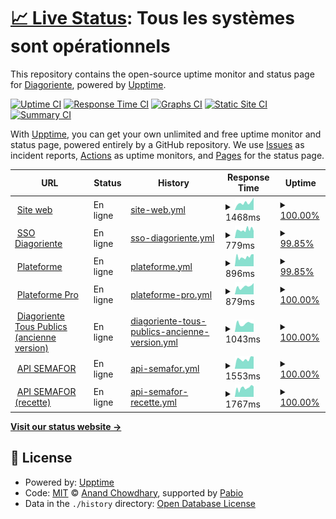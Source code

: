 # [📈 Live Status](https://diagoriente.github.io/upptime): <!--live status--> **Tous les systèmes sont opérationnels**

This repository contains the open-source uptime monitor and status page for [Diagoriente](https://diagoriente.beta.gouv.fr), powered by [Upptime](https://github.com/upptime/upptime).

[![Uptime CI](https://github.com/diagoriente/upptime/workflows/Uptime%20CI/badge.svg)](https://github.com/diagoriente/upptime/actions?query=workflow%3A%22Uptime+CI%22)
[![Response Time CI](https://github.com/diagoriente/upptime/workflows/Response%20Time%20CI/badge.svg)](https://github.com/diagoriente/upptime/actions?query=workflow%3A%22Response+Time+CI%22)
[![Graphs CI](https://github.com/diagoriente/upptime/workflows/Graphs%20CI/badge.svg)](https://github.com/diagoriente/upptime/actions?query=workflow%3A%22Graphs+CI%22)
[![Static Site CI](https://github.com/diagoriente/upptime/workflows/Static%20Site%20CI/badge.svg)](https://github.com/diagoriente/upptime/actions?query=workflow%3A%22Static+Site+CI%22)
[![Summary CI](https://github.com/diagoriente/upptime/workflows/Summary%20CI/badge.svg)](https://github.com/diagoriente/upptime/actions?query=workflow%3A%22Summary+CI%22)

With [Upptime](https://upptime.js.org), you can get your own unlimited and free uptime monitor and status page, powered entirely by a GitHub repository. We use [Issues](https://github.com/diagoriente/upptime/issues) as incident reports, [Actions](https://github.com/diagoriente/upptime/actions) as uptime monitors, and [Pages](https://diagoriente.github.io/upptime) for the status page.

<!--start: status pages-->
<!-- This summary is generated by Upptime (https://github.com/upptime/upptime) -->
<!-- Do not edit this manually, your changes will be overwritten -->
<!-- prettier-ignore -->
| URL | Status | History | Response Time | Uptime |
| --- | ------ | ------- | ------------- | ------ |
| <img alt="" src="https://icons.duckduckgo.com/ip3/diagoriente.beta.gouv.fr.ico" height="13"> [Site web](https://diagoriente.beta.gouv.fr) | En ligne | [site-web.yml](https://github.com/Diagoriente/upptime/commits/HEAD/history/site-web.yml) | <details><summary><img alt="Response time graph" src="./graphs/site-web/response-time-week.png" height="20"> 1468ms</summary><br><a href="https://diagoriente.github.io/upptime/history/site-web"><img alt="Response time 1425" src="https://img.shields.io/endpoint?url=https%3A%2F%2Fraw.githubusercontent.com%2FDiagoriente%2Fupptime%2FHEAD%2Fapi%2Fsite-web%2Fresponse-time.json"></a><br><a href="https://diagoriente.github.io/upptime/history/site-web"><img alt="24-hour response time 2451" src="https://img.shields.io/endpoint?url=https%3A%2F%2Fraw.githubusercontent.com%2FDiagoriente%2Fupptime%2FHEAD%2Fapi%2Fsite-web%2Fresponse-time-day.json"></a><br><a href="https://diagoriente.github.io/upptime/history/site-web"><img alt="7-day response time 1468" src="https://img.shields.io/endpoint?url=https%3A%2F%2Fraw.githubusercontent.com%2FDiagoriente%2Fupptime%2FHEAD%2Fapi%2Fsite-web%2Fresponse-time-week.json"></a><br><a href="https://diagoriente.github.io/upptime/history/site-web"><img alt="30-day response time 1374" src="https://img.shields.io/endpoint?url=https%3A%2F%2Fraw.githubusercontent.com%2FDiagoriente%2Fupptime%2FHEAD%2Fapi%2Fsite-web%2Fresponse-time-month.json"></a><br><a href="https://diagoriente.github.io/upptime/history/site-web"><img alt="1-year response time 1425" src="https://img.shields.io/endpoint?url=https%3A%2F%2Fraw.githubusercontent.com%2FDiagoriente%2Fupptime%2FHEAD%2Fapi%2Fsite-web%2Fresponse-time-year.json"></a></details> | <details><summary><a href="https://diagoriente.github.io/upptime/history/site-web">100.00%</a></summary><a href="https://diagoriente.github.io/upptime/history/site-web"><img alt="All-time uptime 100.00%" src="https://img.shields.io/endpoint?url=https%3A%2F%2Fraw.githubusercontent.com%2FDiagoriente%2Fupptime%2FHEAD%2Fapi%2Fsite-web%2Fuptime.json"></a><br><a href="https://diagoriente.github.io/upptime/history/site-web"><img alt="24-hour uptime 100.00%" src="https://img.shields.io/endpoint?url=https%3A%2F%2Fraw.githubusercontent.com%2FDiagoriente%2Fupptime%2FHEAD%2Fapi%2Fsite-web%2Fuptime-day.json"></a><br><a href="https://diagoriente.github.io/upptime/history/site-web"><img alt="7-day uptime 100.00%" src="https://img.shields.io/endpoint?url=https%3A%2F%2Fraw.githubusercontent.com%2FDiagoriente%2Fupptime%2FHEAD%2Fapi%2Fsite-web%2Fuptime-week.json"></a><br><a href="https://diagoriente.github.io/upptime/history/site-web"><img alt="30-day uptime 100.00%" src="https://img.shields.io/endpoint?url=https%3A%2F%2Fraw.githubusercontent.com%2FDiagoriente%2Fupptime%2FHEAD%2Fapi%2Fsite-web%2Fuptime-month.json"></a><br><a href="https://diagoriente.github.io/upptime/history/site-web"><img alt="1-year uptime 100.00%" src="https://img.shields.io/endpoint?url=https%3A%2F%2Fraw.githubusercontent.com%2FDiagoriente%2Fupptime%2FHEAD%2Fapi%2Fsite-web%2Fuptime-year.json"></a></details>
| <img alt="" src="https://icons.duckduckgo.com/ip3/authentification.diagoriente.beta.gouv.fr.ico" height="13"> [SSO Diagoriente](https://authentification.diagoriente.beta.gouv.fr) | En ligne | [sso-diagoriente.yml](https://github.com/Diagoriente/upptime/commits/HEAD/history/sso-diagoriente.yml) | <details><summary><img alt="Response time graph" src="./graphs/sso-diagoriente/response-time-week.png" height="20"> 779ms</summary><br><a href="https://diagoriente.github.io/upptime/history/sso-diagoriente"><img alt="Response time 788" src="https://img.shields.io/endpoint?url=https%3A%2F%2Fraw.githubusercontent.com%2FDiagoriente%2Fupptime%2FHEAD%2Fapi%2Fsso-diagoriente%2Fresponse-time.json"></a><br><a href="https://diagoriente.github.io/upptime/history/sso-diagoriente"><img alt="24-hour response time 671" src="https://img.shields.io/endpoint?url=https%3A%2F%2Fraw.githubusercontent.com%2FDiagoriente%2Fupptime%2FHEAD%2Fapi%2Fsso-diagoriente%2Fresponse-time-day.json"></a><br><a href="https://diagoriente.github.io/upptime/history/sso-diagoriente"><img alt="7-day response time 779" src="https://img.shields.io/endpoint?url=https%3A%2F%2Fraw.githubusercontent.com%2FDiagoriente%2Fupptime%2FHEAD%2Fapi%2Fsso-diagoriente%2Fresponse-time-week.json"></a><br><a href="https://diagoriente.github.io/upptime/history/sso-diagoriente"><img alt="30-day response time 738" src="https://img.shields.io/endpoint?url=https%3A%2F%2Fraw.githubusercontent.com%2FDiagoriente%2Fupptime%2FHEAD%2Fapi%2Fsso-diagoriente%2Fresponse-time-month.json"></a><br><a href="https://diagoriente.github.io/upptime/history/sso-diagoriente"><img alt="1-year response time 788" src="https://img.shields.io/endpoint?url=https%3A%2F%2Fraw.githubusercontent.com%2FDiagoriente%2Fupptime%2FHEAD%2Fapi%2Fsso-diagoriente%2Fresponse-time-year.json"></a></details> | <details><summary><a href="https://diagoriente.github.io/upptime/history/sso-diagoriente">99.85%</a></summary><a href="https://diagoriente.github.io/upptime/history/sso-diagoriente"><img alt="All-time uptime 99.99%" src="https://img.shields.io/endpoint?url=https%3A%2F%2Fraw.githubusercontent.com%2FDiagoriente%2Fupptime%2FHEAD%2Fapi%2Fsso-diagoriente%2Fuptime.json"></a><br><a href="https://diagoriente.github.io/upptime/history/sso-diagoriente"><img alt="24-hour uptime 100.00%" src="https://img.shields.io/endpoint?url=https%3A%2F%2Fraw.githubusercontent.com%2FDiagoriente%2Fupptime%2FHEAD%2Fapi%2Fsso-diagoriente%2Fuptime-day.json"></a><br><a href="https://diagoriente.github.io/upptime/history/sso-diagoriente"><img alt="7-day uptime 99.85%" src="https://img.shields.io/endpoint?url=https%3A%2F%2Fraw.githubusercontent.com%2FDiagoriente%2Fupptime%2FHEAD%2Fapi%2Fsso-diagoriente%2Fuptime-week.json"></a><br><a href="https://diagoriente.github.io/upptime/history/sso-diagoriente"><img alt="30-day uptime 99.96%" src="https://img.shields.io/endpoint?url=https%3A%2F%2Fraw.githubusercontent.com%2FDiagoriente%2Fupptime%2FHEAD%2Fapi%2Fsso-diagoriente%2Fuptime-month.json"></a><br><a href="https://diagoriente.github.io/upptime/history/sso-diagoriente"><img alt="1-year uptime 99.99%" src="https://img.shields.io/endpoint?url=https%3A%2F%2Fraw.githubusercontent.com%2FDiagoriente%2Fupptime%2FHEAD%2Fapi%2Fsso-diagoriente%2Fuptime-year.json"></a></details>
| <img alt="" src="https://icons.duckduckgo.com/ip3/plateforme.diagoriente.beta.gouv.fr.ico" height="13"> [Plateforme](https://plateforme.diagoriente.beta.gouv.fr) | En ligne | [plateforme.yml](https://github.com/Diagoriente/upptime/commits/HEAD/history/plateforme.yml) | <details><summary><img alt="Response time graph" src="./graphs/plateforme/response-time-week.png" height="20"> 896ms</summary><br><a href="https://diagoriente.github.io/upptime/history/plateforme"><img alt="Response time 888" src="https://img.shields.io/endpoint?url=https%3A%2F%2Fraw.githubusercontent.com%2FDiagoriente%2Fupptime%2FHEAD%2Fapi%2Fplateforme%2Fresponse-time.json"></a><br><a href="https://diagoriente.github.io/upptime/history/plateforme"><img alt="24-hour response time 1141" src="https://img.shields.io/endpoint?url=https%3A%2F%2Fraw.githubusercontent.com%2FDiagoriente%2Fupptime%2FHEAD%2Fapi%2Fplateforme%2Fresponse-time-day.json"></a><br><a href="https://diagoriente.github.io/upptime/history/plateforme"><img alt="7-day response time 896" src="https://img.shields.io/endpoint?url=https%3A%2F%2Fraw.githubusercontent.com%2FDiagoriente%2Fupptime%2FHEAD%2Fapi%2Fplateforme%2Fresponse-time-week.json"></a><br><a href="https://diagoriente.github.io/upptime/history/plateforme"><img alt="30-day response time 882" src="https://img.shields.io/endpoint?url=https%3A%2F%2Fraw.githubusercontent.com%2FDiagoriente%2Fupptime%2FHEAD%2Fapi%2Fplateforme%2Fresponse-time-month.json"></a><br><a href="https://diagoriente.github.io/upptime/history/plateforme"><img alt="1-year response time 888" src="https://img.shields.io/endpoint?url=https%3A%2F%2Fraw.githubusercontent.com%2FDiagoriente%2Fupptime%2FHEAD%2Fapi%2Fplateforme%2Fresponse-time-year.json"></a></details> | <details><summary><a href="https://diagoriente.github.io/upptime/history/plateforme">99.85%</a></summary><a href="https://diagoriente.github.io/upptime/history/plateforme"><img alt="All-time uptime 99.99%" src="https://img.shields.io/endpoint?url=https%3A%2F%2Fraw.githubusercontent.com%2FDiagoriente%2Fupptime%2FHEAD%2Fapi%2Fplateforme%2Fuptime.json"></a><br><a href="https://diagoriente.github.io/upptime/history/plateforme"><img alt="24-hour uptime 100.00%" src="https://img.shields.io/endpoint?url=https%3A%2F%2Fraw.githubusercontent.com%2FDiagoriente%2Fupptime%2FHEAD%2Fapi%2Fplateforme%2Fuptime-day.json"></a><br><a href="https://diagoriente.github.io/upptime/history/plateforme"><img alt="7-day uptime 99.85%" src="https://img.shields.io/endpoint?url=https%3A%2F%2Fraw.githubusercontent.com%2FDiagoriente%2Fupptime%2FHEAD%2Fapi%2Fplateforme%2Fuptime-week.json"></a><br><a href="https://diagoriente.github.io/upptime/history/plateforme"><img alt="30-day uptime 99.96%" src="https://img.shields.io/endpoint?url=https%3A%2F%2Fraw.githubusercontent.com%2FDiagoriente%2Fupptime%2FHEAD%2Fapi%2Fplateforme%2Fuptime-month.json"></a><br><a href="https://diagoriente.github.io/upptime/history/plateforme"><img alt="1-year uptime 99.99%" src="https://img.shields.io/endpoint?url=https%3A%2F%2Fraw.githubusercontent.com%2FDiagoriente%2Fupptime%2FHEAD%2Fapi%2Fplateforme%2Fuptime-year.json"></a></details>
| <img alt="" src="https://icons.duckduckgo.com/ip3/plateforme-pro.diagoriente.beta.gouv.fr.ico" height="13"> [Plateforme Pro](https://plateforme-pro.diagoriente.beta.gouv.fr) | En ligne | [plateforme-pro.yml](https://github.com/Diagoriente/upptime/commits/HEAD/history/plateforme-pro.yml) | <details><summary><img alt="Response time graph" src="./graphs/plateforme-pro/response-time-week.png" height="20"> 879ms</summary><br><a href="https://diagoriente.github.io/upptime/history/plateforme-pro"><img alt="Response time 886" src="https://img.shields.io/endpoint?url=https%3A%2F%2Fraw.githubusercontent.com%2FDiagoriente%2Fupptime%2FHEAD%2Fapi%2Fplateforme-pro%2Fresponse-time.json"></a><br><a href="https://diagoriente.github.io/upptime/history/plateforme-pro"><img alt="24-hour response time 1242" src="https://img.shields.io/endpoint?url=https%3A%2F%2Fraw.githubusercontent.com%2FDiagoriente%2Fupptime%2FHEAD%2Fapi%2Fplateforme-pro%2Fresponse-time-day.json"></a><br><a href="https://diagoriente.github.io/upptime/history/plateforme-pro"><img alt="7-day response time 879" src="https://img.shields.io/endpoint?url=https%3A%2F%2Fraw.githubusercontent.com%2FDiagoriente%2Fupptime%2FHEAD%2Fapi%2Fplateforme-pro%2Fresponse-time-week.json"></a><br><a href="https://diagoriente.github.io/upptime/history/plateforme-pro"><img alt="30-day response time 842" src="https://img.shields.io/endpoint?url=https%3A%2F%2Fraw.githubusercontent.com%2FDiagoriente%2Fupptime%2FHEAD%2Fapi%2Fplateforme-pro%2Fresponse-time-month.json"></a><br><a href="https://diagoriente.github.io/upptime/history/plateforme-pro"><img alt="1-year response time 886" src="https://img.shields.io/endpoint?url=https%3A%2F%2Fraw.githubusercontent.com%2FDiagoriente%2Fupptime%2FHEAD%2Fapi%2Fplateforme-pro%2Fresponse-time-year.json"></a></details> | <details><summary><a href="https://diagoriente.github.io/upptime/history/plateforme-pro">100.00%</a></summary><a href="https://diagoriente.github.io/upptime/history/plateforme-pro"><img alt="All-time uptime 99.99%" src="https://img.shields.io/endpoint?url=https%3A%2F%2Fraw.githubusercontent.com%2FDiagoriente%2Fupptime%2FHEAD%2Fapi%2Fplateforme-pro%2Fuptime.json"></a><br><a href="https://diagoriente.github.io/upptime/history/plateforme-pro"><img alt="24-hour uptime 100.00%" src="https://img.shields.io/endpoint?url=https%3A%2F%2Fraw.githubusercontent.com%2FDiagoriente%2Fupptime%2FHEAD%2Fapi%2Fplateforme-pro%2Fuptime-day.json"></a><br><a href="https://diagoriente.github.io/upptime/history/plateforme-pro"><img alt="7-day uptime 100.00%" src="https://img.shields.io/endpoint?url=https%3A%2F%2Fraw.githubusercontent.com%2FDiagoriente%2Fupptime%2FHEAD%2Fapi%2Fplateforme-pro%2Fuptime-week.json"></a><br><a href="https://diagoriente.github.io/upptime/history/plateforme-pro"><img alt="30-day uptime 100.00%" src="https://img.shields.io/endpoint?url=https%3A%2F%2Fraw.githubusercontent.com%2FDiagoriente%2Fupptime%2FHEAD%2Fapi%2Fplateforme-pro%2Fuptime-month.json"></a><br><a href="https://diagoriente.github.io/upptime/history/plateforme-pro"><img alt="1-year uptime 99.99%" src="https://img.shields.io/endpoint?url=https%3A%2F%2Fraw.githubusercontent.com%2FDiagoriente%2Fupptime%2FHEAD%2Fapi%2Fplateforme-pro%2Fuptime-year.json"></a></details>
| <img alt="" src="https://icons.duckduckgo.com/ip3/web-app.diagoriente.beta.gouv.fr.ico" height="13"> [Diagoriente Tous Publics (ancienne version)](https://web-app.diagoriente.beta.gouv.fr) | En ligne | [diagoriente-tous-publics-ancienne-version.yml](https://github.com/Diagoriente/upptime/commits/HEAD/history/diagoriente-tous-publics-ancienne-version.yml) | <details><summary><img alt="Response time graph" src="./graphs/diagoriente-tous-publics-ancienne-version/response-time-week.png" height="20"> 1043ms</summary><br><a href="https://diagoriente.github.io/upptime/history/diagoriente-tous-publics-ancienne-version"><img alt="Response time 971" src="https://img.shields.io/endpoint?url=https%3A%2F%2Fraw.githubusercontent.com%2FDiagoriente%2Fupptime%2FHEAD%2Fapi%2Fdiagoriente-tous-publics-ancienne-version%2Fresponse-time.json"></a><br><a href="https://diagoriente.github.io/upptime/history/diagoriente-tous-publics-ancienne-version"><img alt="24-hour response time 1021" src="https://img.shields.io/endpoint?url=https%3A%2F%2Fraw.githubusercontent.com%2FDiagoriente%2Fupptime%2FHEAD%2Fapi%2Fdiagoriente-tous-publics-ancienne-version%2Fresponse-time-day.json"></a><br><a href="https://diagoriente.github.io/upptime/history/diagoriente-tous-publics-ancienne-version"><img alt="7-day response time 1043" src="https://img.shields.io/endpoint?url=https%3A%2F%2Fraw.githubusercontent.com%2FDiagoriente%2Fupptime%2FHEAD%2Fapi%2Fdiagoriente-tous-publics-ancienne-version%2Fresponse-time-week.json"></a><br><a href="https://diagoriente.github.io/upptime/history/diagoriente-tous-publics-ancienne-version"><img alt="30-day response time 1050" src="https://img.shields.io/endpoint?url=https%3A%2F%2Fraw.githubusercontent.com%2FDiagoriente%2Fupptime%2FHEAD%2Fapi%2Fdiagoriente-tous-publics-ancienne-version%2Fresponse-time-month.json"></a><br><a href="https://diagoriente.github.io/upptime/history/diagoriente-tous-publics-ancienne-version"><img alt="1-year response time 971" src="https://img.shields.io/endpoint?url=https%3A%2F%2Fraw.githubusercontent.com%2FDiagoriente%2Fupptime%2FHEAD%2Fapi%2Fdiagoriente-tous-publics-ancienne-version%2Fresponse-time-year.json"></a></details> | <details><summary><a href="https://diagoriente.github.io/upptime/history/diagoriente-tous-publics-ancienne-version">100.00%</a></summary><a href="https://diagoriente.github.io/upptime/history/diagoriente-tous-publics-ancienne-version"><img alt="All-time uptime 97.76%" src="https://img.shields.io/endpoint?url=https%3A%2F%2Fraw.githubusercontent.com%2FDiagoriente%2Fupptime%2FHEAD%2Fapi%2Fdiagoriente-tous-publics-ancienne-version%2Fuptime.json"></a><br><a href="https://diagoriente.github.io/upptime/history/diagoriente-tous-publics-ancienne-version"><img alt="24-hour uptime 100.00%" src="https://img.shields.io/endpoint?url=https%3A%2F%2Fraw.githubusercontent.com%2FDiagoriente%2Fupptime%2FHEAD%2Fapi%2Fdiagoriente-tous-publics-ancienne-version%2Fuptime-day.json"></a><br><a href="https://diagoriente.github.io/upptime/history/diagoriente-tous-publics-ancienne-version"><img alt="7-day uptime 100.00%" src="https://img.shields.io/endpoint?url=https%3A%2F%2Fraw.githubusercontent.com%2FDiagoriente%2Fupptime%2FHEAD%2Fapi%2Fdiagoriente-tous-publics-ancienne-version%2Fuptime-week.json"></a><br><a href="https://diagoriente.github.io/upptime/history/diagoriente-tous-publics-ancienne-version"><img alt="30-day uptime 100.00%" src="https://img.shields.io/endpoint?url=https%3A%2F%2Fraw.githubusercontent.com%2FDiagoriente%2Fupptime%2FHEAD%2Fapi%2Fdiagoriente-tous-publics-ancienne-version%2Fuptime-month.json"></a><br><a href="https://diagoriente.github.io/upptime/history/diagoriente-tous-publics-ancienne-version"><img alt="1-year uptime 97.76%" src="https://img.shields.io/endpoint?url=https%3A%2F%2Fraw.githubusercontent.com%2FDiagoriente%2Fupptime%2FHEAD%2Fapi%2Fdiagoriente-tous-publics-ancienne-version%2Fuptime-year.json"></a></details>
| <img alt="" src="https://icons.duckduckgo.com/ip3/semafor.diagoriente.beta.gouv.fr.ico" height="13"> [API SEMAFOR](https://semafor.diagoriente.beta.gouv.fr/docs) | En ligne | [api-semafor.yml](https://github.com/Diagoriente/upptime/commits/HEAD/history/api-semafor.yml) | <details><summary><img alt="Response time graph" src="./graphs/api-semafor/response-time-week.png" height="20"> 1553ms</summary><br><a href="https://diagoriente.github.io/upptime/history/api-semafor"><img alt="Response time 1059" src="https://img.shields.io/endpoint?url=https%3A%2F%2Fraw.githubusercontent.com%2FDiagoriente%2Fupptime%2FHEAD%2Fapi%2Fapi-semafor%2Fresponse-time.json"></a><br><a href="https://diagoriente.github.io/upptime/history/api-semafor"><img alt="24-hour response time 1920" src="https://img.shields.io/endpoint?url=https%3A%2F%2Fraw.githubusercontent.com%2FDiagoriente%2Fupptime%2FHEAD%2Fapi%2Fapi-semafor%2Fresponse-time-day.json"></a><br><a href="https://diagoriente.github.io/upptime/history/api-semafor"><img alt="7-day response time 1553" src="https://img.shields.io/endpoint?url=https%3A%2F%2Fraw.githubusercontent.com%2FDiagoriente%2Fupptime%2FHEAD%2Fapi%2Fapi-semafor%2Fresponse-time-week.json"></a><br><a href="https://diagoriente.github.io/upptime/history/api-semafor"><img alt="30-day response time 1746" src="https://img.shields.io/endpoint?url=https%3A%2F%2Fraw.githubusercontent.com%2FDiagoriente%2Fupptime%2FHEAD%2Fapi%2Fapi-semafor%2Fresponse-time-month.json"></a><br><a href="https://diagoriente.github.io/upptime/history/api-semafor"><img alt="1-year response time 1059" src="https://img.shields.io/endpoint?url=https%3A%2F%2Fraw.githubusercontent.com%2FDiagoriente%2Fupptime%2FHEAD%2Fapi%2Fapi-semafor%2Fresponse-time-year.json"></a></details> | <details><summary><a href="https://diagoriente.github.io/upptime/history/api-semafor">100.00%</a></summary><a href="https://diagoriente.github.io/upptime/history/api-semafor"><img alt="All-time uptime 99.99%" src="https://img.shields.io/endpoint?url=https%3A%2F%2Fraw.githubusercontent.com%2FDiagoriente%2Fupptime%2FHEAD%2Fapi%2Fapi-semafor%2Fuptime.json"></a><br><a href="https://diagoriente.github.io/upptime/history/api-semafor"><img alt="24-hour uptime 100.00%" src="https://img.shields.io/endpoint?url=https%3A%2F%2Fraw.githubusercontent.com%2FDiagoriente%2Fupptime%2FHEAD%2Fapi%2Fapi-semafor%2Fuptime-day.json"></a><br><a href="https://diagoriente.github.io/upptime/history/api-semafor"><img alt="7-day uptime 100.00%" src="https://img.shields.io/endpoint?url=https%3A%2F%2Fraw.githubusercontent.com%2FDiagoriente%2Fupptime%2FHEAD%2Fapi%2Fapi-semafor%2Fuptime-week.json"></a><br><a href="https://diagoriente.github.io/upptime/history/api-semafor"><img alt="30-day uptime 100.00%" src="https://img.shields.io/endpoint?url=https%3A%2F%2Fraw.githubusercontent.com%2FDiagoriente%2Fupptime%2FHEAD%2Fapi%2Fapi-semafor%2Fuptime-month.json"></a><br><a href="https://diagoriente.github.io/upptime/history/api-semafor"><img alt="1-year uptime 99.99%" src="https://img.shields.io/endpoint?url=https%3A%2F%2Fraw.githubusercontent.com%2FDiagoriente%2Fupptime%2FHEAD%2Fapi%2Fapi-semafor%2Fuptime-year.json"></a></details>
| <img alt="" src="https://icons.duckduckgo.com/ip3/semafor-recette.diagoriente.beta.gouv.fr.ico" height="13"> [API SEMAFOR (recette)](https://semafor-recette.diagoriente.beta.gouv.fr/docs) | En ligne | [api-semafor-recette.yml](https://github.com/Diagoriente/upptime/commits/HEAD/history/api-semafor-recette.yml) | <details><summary><img alt="Response time graph" src="./graphs/api-semafor-recette/response-time-week.png" height="20"> 1767ms</summary><br><a href="https://diagoriente.github.io/upptime/history/api-semafor-recette"><img alt="Response time 1603" src="https://img.shields.io/endpoint?url=https%3A%2F%2Fraw.githubusercontent.com%2FDiagoriente%2Fupptime%2FHEAD%2Fapi%2Fapi-semafor-recette%2Fresponse-time.json"></a><br><a href="https://diagoriente.github.io/upptime/history/api-semafor-recette"><img alt="24-hour response time 2024" src="https://img.shields.io/endpoint?url=https%3A%2F%2Fraw.githubusercontent.com%2FDiagoriente%2Fupptime%2FHEAD%2Fapi%2Fapi-semafor-recette%2Fresponse-time-day.json"></a><br><a href="https://diagoriente.github.io/upptime/history/api-semafor-recette"><img alt="7-day response time 1767" src="https://img.shields.io/endpoint?url=https%3A%2F%2Fraw.githubusercontent.com%2FDiagoriente%2Fupptime%2FHEAD%2Fapi%2Fapi-semafor-recette%2Fresponse-time-week.json"></a><br><a href="https://diagoriente.github.io/upptime/history/api-semafor-recette"><img alt="30-day response time 1626" src="https://img.shields.io/endpoint?url=https%3A%2F%2Fraw.githubusercontent.com%2FDiagoriente%2Fupptime%2FHEAD%2Fapi%2Fapi-semafor-recette%2Fresponse-time-month.json"></a><br><a href="https://diagoriente.github.io/upptime/history/api-semafor-recette"><img alt="1-year response time 1603" src="https://img.shields.io/endpoint?url=https%3A%2F%2Fraw.githubusercontent.com%2FDiagoriente%2Fupptime%2FHEAD%2Fapi%2Fapi-semafor-recette%2Fresponse-time-year.json"></a></details> | <details><summary><a href="https://diagoriente.github.io/upptime/history/api-semafor-recette">100.00%</a></summary><a href="https://diagoriente.github.io/upptime/history/api-semafor-recette"><img alt="All-time uptime 99.87%" src="https://img.shields.io/endpoint?url=https%3A%2F%2Fraw.githubusercontent.com%2FDiagoriente%2Fupptime%2FHEAD%2Fapi%2Fapi-semafor-recette%2Fuptime.json"></a><br><a href="https://diagoriente.github.io/upptime/history/api-semafor-recette"><img alt="24-hour uptime 100.00%" src="https://img.shields.io/endpoint?url=https%3A%2F%2Fraw.githubusercontent.com%2FDiagoriente%2Fupptime%2FHEAD%2Fapi%2Fapi-semafor-recette%2Fuptime-day.json"></a><br><a href="https://diagoriente.github.io/upptime/history/api-semafor-recette"><img alt="7-day uptime 100.00%" src="https://img.shields.io/endpoint?url=https%3A%2F%2Fraw.githubusercontent.com%2FDiagoriente%2Fupptime%2FHEAD%2Fapi%2Fapi-semafor-recette%2Fuptime-week.json"></a><br><a href="https://diagoriente.github.io/upptime/history/api-semafor-recette"><img alt="30-day uptime 99.87%" src="https://img.shields.io/endpoint?url=https%3A%2F%2Fraw.githubusercontent.com%2FDiagoriente%2Fupptime%2FHEAD%2Fapi%2Fapi-semafor-recette%2Fuptime-month.json"></a><br><a href="https://diagoriente.github.io/upptime/history/api-semafor-recette"><img alt="1-year uptime 99.87%" src="https://img.shields.io/endpoint?url=https%3A%2F%2Fraw.githubusercontent.com%2FDiagoriente%2Fupptime%2FHEAD%2Fapi%2Fapi-semafor-recette%2Fuptime-year.json"></a></details>

<!--end: status pages-->

[**Visit our status website →**](https://diagoriente.github.io/upptime)

## 📄 License

- Powered by: [Upptime](https://github.com/upptime/upptime)
- Code: [MIT](./LICENSE) © [Anand Chowdhary](https://anandchowdhary.com), supported by [Pabio](https://pabio.com)
- Data in the `./history` directory: [Open Database License](https://opendatacommons.org/licenses/odbl/1-0/)
